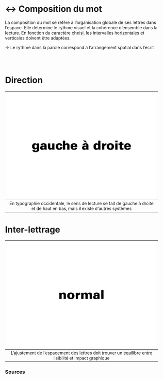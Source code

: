# ↔️ Composition du mot

La composition du mot se réfère à l’organisation globale de ses lettres dans l’espace. Elle détermine le rythme visuel et la cohérence d’ensemble dans la lecture. En fonction du caractère choisi, les intervalles horizontales et verticales doivent être adaptées.

→ Le rythme dans la parole correspond à l’arrangement spatial dans l’écrit
  
### &nbsp;

# Direction  

|![](links/0-Mot35.gif) |
|:---:|
| En typographie occidentale, le sens de lecture se fait de gauche à droite et de haut en bas, mais il existe d'autres systèmes  |

# Inter-lettrage  

|![](links/0-Mot43.gif) |
|:---:|
| L’ajustement de l’espacement des lettres doit trouver un équilibre entre lisibilité et impact graphique |

### Sources

<!-- - **Prénom Nom**  
  *Titre*, 0000 -->

<!-- [^1]: Adrian Frutiger, *Type, Sign, Symbol*, 1980 -->

